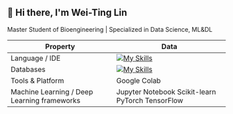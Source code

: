 ## 👋 Hi there, I'm Wei-Ting Lin

Master Student of Bioengineering | Specialized in Data Science, ML&DL





| Property                                  | Data                                           |
|-------------------------------------------|------------------------------------------------|
| Language / IDE                            | [![My Skills](https://skillicons.dev/icons?i=js,py,r)](https://skillicons.dev)                                  |
| Databases                                 | [![My Skills](https://skillicons.dev/icons?i=mysql,mongodb)](https://skillicons.dev)                                      |
| Tools & Platform                          | Google Colab                                   |
| Machine Learning / Deep Learning frameworks| Jupyter Notebook Scikit-learn PyTorch TensorFlow |

